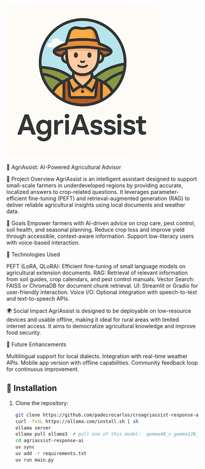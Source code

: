 ![AgriAssist logo](dev/Designer-3.png)

🌾 AgriAssist: AI-Powered Agricultural Advisor

🧭 Project Overview
AgriAssist is an intelligent assistant designed to support small-scale farmers in underdeveloped regions by providing accurate, localized answers to crop-related questions. It leverages parameter-efficient fine-tuning (PEFT) and retrieval-augmented generation (RAG) to deliver reliable agricultural insights using local documents and weather data.

🎯 Goals
Empower farmers with AI-driven advice on crop care, pest control, soil health, and seasonal planning.
Reduce crop loss and improve yield through accessible, context-aware information.
Support low-literacy users with voice-based interaction.

🧠 Technologies Used

PEFT (LoRA, QLoRA): Efficient fine-tuning of small language models on agricultural extension documents.
RAG: Retrieval of relevant information from soil guides, crop calendars, and pest control manuals.
Vector Search: FAISS or ChromaDB for document chunk retrieval.
UI: Streamlit or Gradio for user-friendly interaction.
Voice I/O: Optional integration with speech-to-text and text-to-speech APIs.

🌍 Social Impact
AgriAssist is designed to be deployable on low-resource devices and usable offline, making it ideal for rural areas with limited internet access. It aims to democratize agricultural knowledge and improve food security.

📢 Future Enhancements

Multilingual support for local dialects.
Integration with real-time weather APIs.
Mobile app version with offline capabilities.
Community feedback loop for continuous improvement.

## 🚀 Installation
1. Clone the repository:
   ```bash
   git clone https://github.com/padeirocarlos/croagriassist-response-ai.git
   curl -fsSL https://ollama.com/install.sh | sh
   ollama server
   ollama pull ollama3  # pull one of this model:  gemma4B_v gemma12B_v qwen3 gemini ollama3.2 deepseek
   cd agriassist-response-ai
   uv sync
   uv add -r requirements.txt
   uv run main.py